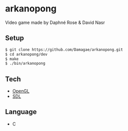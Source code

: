 # arkanopong

Video game made by Daphné Rose & David Nasr

## Setup

```sh
$ git clone https://github.com/Damagae/arkanopong.git
$ cd arkanopong/dev
$ make
$ ./bin/arkanopong
```

## Tech

* [OpenGL](https://www.opengl.org)
* [SDL](https://www.libsdl.org)

## Language

- C
